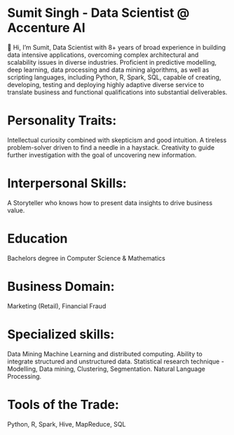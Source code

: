  # Sumit Singh - Data Scientist @ Accenture AI
 
 👋 Hi, I’m Sumit, Data Scientist with 8+ years of broad experience in building data intensive applications, overcoming complex architectural and scalability issues in 
diverse industries. Proficient in predictive modelling, deep learning, data processing and data mining algorithms, as well as scripting languages, including Python, R, Spark, SQL, 
capable of creating, developing, testing and deploying highly adaptive diverse service to translate business and functional qualifications into substantial deliverables.


# Personality Traits:

Intellectual curiosity combined with skepticism and good intuition. A tireless problem-solver driven to find a needle in a haystack. 
Creativity to guide further investigation with the goal of uncovering new information.

# Interpersonal Skills:

A Storyteller who knows how to present data insights to drive business value.

# Education

Bachelors degree in Computer Science & Mathematics

# Business Domain:

Marketing (Retail),
Financial Fraud


# Specialized skills:

Data Mining 
Machine Learning and distributed computing.
Ability to integrate structured and unstructured data.
Statistical research technique - Modelling, Data mining, Clustering, Segmentation.
Natural Language Processing.

# Tools of the Trade:

Python,
R,
Spark,
Hive,
MapReduce,
SQL

